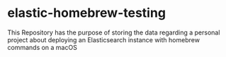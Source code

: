 # elastic-homebrew-testing
This Repository has the purpose of storing the data regarding a personal project about deploying an Elasticsearch instance with homebrew commands on a macOS
